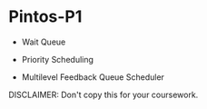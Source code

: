 # Pintos-P1


- Wait Queue

- Priority Scheduling

- Multilevel Feedback Queue Scheduler

DISCLAIMER: Don't copy this for your coursework.

